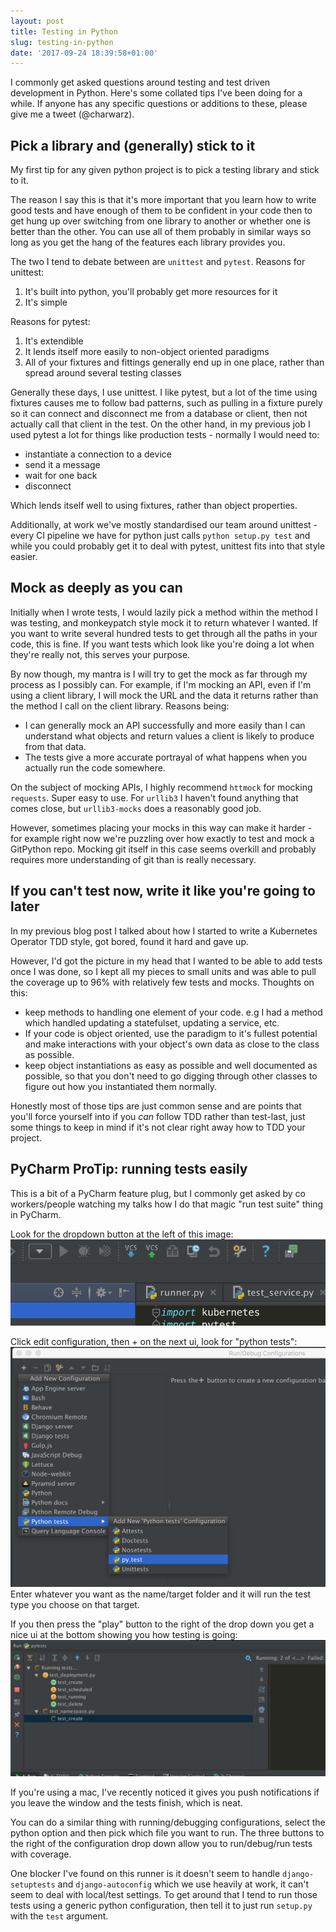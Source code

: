 ```yaml
---
layout: post
title: Testing in Python
slug: testing-in-python
date: '2017-09-24 18:39:58+01:00'
---
```

I commonly get asked questions around testing and test driven development in Python. Here's some collated tips I've been doing for a while. If anyone has any specific questions or additions to these, please give me a tweet (@charwarz).

## Pick a library and (generally) stick to it
My first tip for any given python project is to pick a testing library and stick to it.

The reason I say this is that it's more important that you learn how to write good tests and have enough of them to be confident in your code then to get hung up over switching from one library to another or whether one is better than the other. You can use all of them probably in similar ways so long as you get the hang of the features each library provides you.

The two I tend to debate between are `unittest` and `pytest`. Reasons for unittest:
1. It's built into python, you'll probably get more resources for it
1. It's simple

Reasons for pytest:
1. It's extendible
1. It lends itself more easily to non-object oriented paradigms
1. All of your fixtures and fittings generally end up in one place, rather than spread around several testing classes

Generally these days, I use unittest. I like pytest, but a lot of the time using fixtures causes me to follow bad patterns, such as pulling in a fixture purely so it can connect and disconnect me from a database or client, then not actually call that client in the test.
On the other hand, in my previous job I used pytest a lot for things like production tests - normally I would need to:
- instantiate a connection to a device
- send it a message
- wait for one back
- disconnect

Which lends itself well to using fixtures, rather than object properties.

Additionally, at work we've mostly standardised our team around unittest - every CI pipeline we have for python just calls `python setup.py test` and while you could probably get it to deal with pytest, unittest fits into that style easier.

## Mock as deeply as you can
Initially when I wrote tests, I would lazily pick a method within the method I was testing, and monkeypatch style mock it to return whatever I wanted.
If you want to write several hundred tests to get through all the paths in your code, this is fine.
If you want tests which look like you're doing a lot when they're really not, this serves your purpose.

By now though, my mantra is I will try to get the mock as far through my process as I possibly can. For example, if I'm mocking an API, even if I'm using a client library, I will mock the URL and the data it returns rather than the method I call on the client library. Reasons being:
- I can generally mock an API successfully and more easily than I can understand what objects and return values a client is likely to produce from that data.
- The tests give a more accurate portrayal of what happens when you actually run the code somewhere.

On the subject of mocking APIs, I highly recommend `httmock` for mocking `requests`. Super easy to use. For `urllib3` I haven't found anything that comes close, but `urllib3-mocks` does a reasonably good job.

However, sometimes placing your mocks in this way can make it harder - for example right now we're puzzling over how exactly to test and mock a GitPython repo. Mocking git itself in this case seems overkill and probably requires more understanding of git than is really necessary.

## If you can't test now, write it like you're going to later
In my previous blog post I talked about how I started to write a Kubernetes Operator TDD style, got bored, found it hard and gave up.

However, I'd got the picture in my head that I wanted to be able to add tests once I was done, so I kept all my pieces to small units and was able to pull the coverage up to 96% with relatively few tests and mocks.
Thoughts on this:
- keep methods to handling one element of your code. e.g I had a method which handled updating a statefulset, updating a service, etc.
- If your code is object oriented, use the paradigm to it's fullest potential and make interactions with your object's own data as close to the class as possible. 
- keep object instantiations as easy as possible and well documented as possible, so that you don't need to go digging through other classes to figure out how you instantiated them normally.

Honestly most of those tips are just common sense and are points that you'll force yourself into if you *can* follow TDD rather than test-last, just some things to keep in mind if it's not clear right away how to TDD your project.

## PyCharm ProTip: running tests easily
This is a bit of a PyCharm feature plug, but I commonly get asked by co workers/people watching my talks how I do that magic "run test suite" thing in PyCharm.

Look for the dropdown button at the left of this image:
![](/images/2017/09/pycharm-toolbar.png)

Click edit configuration, then + on the next ui, look for "python tests":
![](/images/2017/09/pycharm-edit.png)
Enter whatever you want as the name/target folder and it will run the test type you choose on that target.

If you then press the "play" button to the right of the drop down you get a nice ui at the bottom showing you how testing is going:
![](/images/2017/09/pycharm-testrunner.png)

If you're using a mac, I've recently noticed it gives you push notifications if you leave the window and the tests finish, which is neat.

You can do a similar thing with running/debugging configurations, select the python option and then pick which file you want to run. The three buttons to the right of the configuration drop down allow you to run/debug/run tests with coverage.

One blocker I've found on this runner is it doesn't seem to handle `django-setuptests` and `django-autoconfig` which we use heavily at work, it can't seem to deal with local/test settings. To get around that I tend to run those tests using a generic python configuration, then tell it to just run `setup.py` with the `test` argument.

